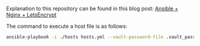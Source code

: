 Explanation to this repository can be found in this blog post:
[Ansible + Nginx + LetsEncrypt](https://skarlso.github.io/2018/01/23/nginx-certbot-ansible/)

The command to execute a host file is as follows:

```bash
ansible-playbook -i ./hosts hosts.yml --vault-password-file .vault_pass
```

